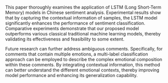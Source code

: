 This paper thoroughly examines the application of LSTM (Long Short-Term Memory) models in Chinese sentiment analysis. Experimental results show that by capturing the contextual information of samples, the LSTM model significantly enhances the performance of sentiment classification. Comparative experiments demonstrate that our proposed model outperforms various classical traditional machine learning models, thereby validating its effectiveness and feasibility to some extent.

Future research can further address ambiguous comments. Specifically, for comments that contain multiple emotions, a multi-label classification approach can be employed to describe the complex emotional composition within these comments. By integrating contextual information, this method can better understand the different emotional contexts, thereby improving model performance and enhancing its generalization capability.

